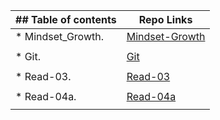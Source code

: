
| ## Table of contents               |  Repo Links                    |
|-----------------------------------|------------------------------  |
| * Mindset_Growth.                 | [Mindset-Growth](https://mahmood-alashqar.github.io/Reading_Note/Growth_mindset)                               |
|                                   |                                |
| * Git.                   | [Git](https://mahmood-alashqar.github.io/Reading_Note/Git_demo)                              |
|                                   |                                |
| * Read-03.  | [Read-03](https://mahmood-alashqar.github.io/Reading_Note/Read-03)                               |
|                                   |                                |
| * Read-04a.    | [Read-04a](https://mahmood-alashqar.github.io/Reading_Note/Read-04a)                               |
|                                   |                                |


